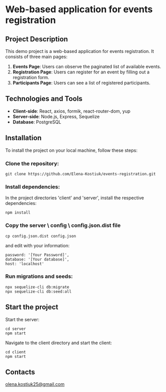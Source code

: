 # Web-based application for events registration

## Project Description
This demo project is a web-based application for events registration. It consists of three main pages:
1. **Events Page**: Users can observe the paginated list of available events.
2. **Registration Page**: Users can register for an event by filling out a registration form.
3. **Participants Page**: Users can see a list of registered participants.

## Technologies and Tools
- **Client-side**: React, axios, formik, react-router-dom, yup
- **Server-side**: Node.js, Express, Sequelize
- **Database**: PostgreSQL

## Installation
To install the project on your local machine, follow these steps:

### Clone the repository:

    git clone https://github.com/Elena-Kostiuk/events-registration.git

### Install dependencies:

In the project directories 'client' and 'server', install the respective dependencies:

    npm install

### Copy the server \ config \ config.json.dist file 
    cp config.json.dist config.json

and edit with your information:

    password: '[Your Password]',
    database: '[Your database]',
    host: 'localhost'

### Run migrations and seeds:

    npx sequelize-cli db:migrate
    npx sequelize-cli db:seed:all

## Start the project
Start the server:

    cd server
    npm start
Navigate to the client directory and start the client:

    cd client
    npm start

## Contacts
olena.kostiuk25@gmail.com
